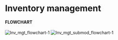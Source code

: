 # Inventory management

#### FLOWCHART
![Inv_mgt_flowchart-1](https://github.com/user-attachments/assets/cf249776-9875-4f88-a9b2-6e50e8fae57d)
![Inv_mgt_submod_flowchart-1](https://github.com/user-attachments/assets/2e3419f4-3a56-43f0-82cc-f4a6b4065792)

